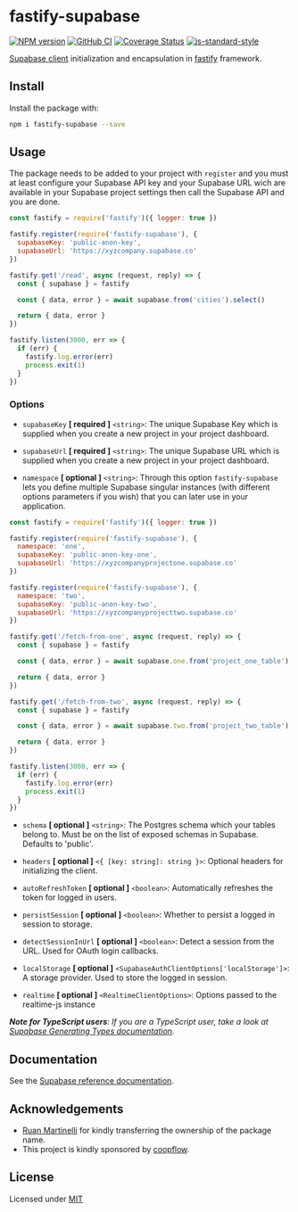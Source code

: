 # fastify-supabase

[![NPM version](https://img.shields.io/npm/v/fastify-supabase.svg?style=flat)](https://www.npmjs.com/package/fastify-supabase)
[![GitHub CI](https://github.com/coopflow/fastify-supabase/workflows/GitHub%20CI/badge.svg)](https://github.com/coopflow/fastify-supabase/actions?workflow=GitHub+CI)
[![Coverage Status](https://coveralls.io/repos/github/coopflow/fastify-supabase/badge.svg?branch=main)](https://coveralls.io/github/coopflow/fastify-supabase?branch=main)
[![js-standard-style](https://img.shields.io/badge/code%20style-standard-brightgreen.svg?style=flat)](http://standardjs.com/)

[Supabase client](https://github.com/supabase/supabase-js) initialization and encapsulation in [fastify](https://github.com/fastify/fastify) framework.

## Install

Install the package with:
```sh
npm i fastify-supabase --save
```


## Usage

The package needs to be added to your project with `register` and you must at least configure your Supabase API key and your Supabase URL wich are available in your Supabase project settings then call the Supabase API and you are done.
```js
const fastify = require('fastify')({ logger: true })

fastify.register(require('fastify-supabase'), {
  supabaseKey: 'public-anon-key',
  supabaseUrl: 'https://xyzcompany.supabase.co'
})

fastify.get('/read', async (request, reply) => {
  const { supabase } = fastify

  const { data, error } = await supabase.from('cities').select()

  return { data, error }
})

fastify.listen(3000, err => {
  if (err) {
    fastify.log.error(err)
    process.exit(1)
  }
})
```

### Options

* `supabaseKey` **[ required ]** `<string>`: The unique Supabase Key which is supplied when you create a new project in your project dashboard.

* `supabaseUrl` **[ required ]** `<string>`: The unique Supabase URL which is supplied when you create a new project in your project dashboard.

* `namespace` **[ optional ]** `<string>`: Through this option `fastify-supabase` lets you define multiple Supabase singular instances (with different options parameters if you wish) that you can later use in your application.
```js
const fastify = require('fastify')({ logger: true })

fastify.register(require('fastify-supabase'), {
  namespace: 'one',
  supabaseKey: 'public-anon-key-one',
  supabaseUrl: 'https://xyzcompanyprojectone.supabase.co'
})

fastify.register(require('fastify-supabase'), {
  namespace: 'two',
  supabaseKey: 'public-anon-key-two',
  supabaseUrl: 'https://xyzcompanyprojecttwo.supabase.co'
})

fastify.get('/fetch-from-one', async (request, reply) => {
  const { supabase } = fastify

  const { data, error } = await supabase.one.from('project_one_table').select()

  return { data, error }
})

fastify.get('/fetch-from-two', async (request, reply) => {
  const { supabase } = fastify

  const { data, error } = await supabase.two.from('project_two_table').select()

  return { data, error }
})

fastify.listen(3000, err => {
  if (err) {
    fastify.log.error(err)
    process.exit(1)
  }
})
```

* `schema` **[ optional ]** `<string>`: The Postgres schema which your tables belong to. Must be on the list of exposed schemas in Supabase. Defaults to 'public'.

* `headers` **[ optional ]** `<{ [key: string]: string }>`: Optional headers for initializing the client.

* `autoRefreshToken` **[ optional ]** `<boolean>`: Automatically refreshes the token for logged in users.

* `persistSession` **[ optional ]** `<boolean>`: Whether to persist a logged in session to storage.

* `detectSessionInUrl` **[ optional ]** `<boolean>`: Detect a session from the URL. Used for OAuth login callbacks.

* `localStorage` **[ optional ]** `<SupabaseAuthClientOptions['localStorage']>`: A storage provider. Used to store the logged in session.

* `realtime` **[ optional ]** `<RealtimeClientOptions>`: Options passed to the realtime-js instance

*__Note for TypeScript users__: If you are a TypeScript user, take a look at [Supabase Generating Types documentation](https://supabase.io/docs/reference/javascript/generating-types).*

## Documentation

See the [Supabase reference documentation](https://supabase.io/docs/reference/javascript/supabase-client).

## Acknowledgements

- [Ruan Martinelli](https://ruanmartinelli.com/) for kindly transferring the ownership of the package name.
- This project is kindly sponsored by [coopflow](https://www.coopflow.com).


## License

Licensed under [MIT](https://github.com/coopflow/fastify-supabase/blob/main/LICENSE)
